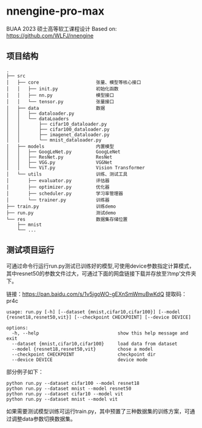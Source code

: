 # nnengine-pro-max

BUAA 2023 硕士高等软工课程设计
Based on: https://github.com/WLFJ/nnengine

## 项目结构

```
.
├── src
│   ├── core                     张量、模型等核心接口
│   │   ├── init.py              初始化函数
│   │   ├── nn.py                模型接口
│   │   └── tensor.py            张量接口
│   ├── data                     数据
│   │   ├── dataloader.py 
│   │   └── dataLoaders
│   │       ├── cifar10_dataloader.py           
│   │       ├── cifar100_dataloader.py
│   │       ├── imagenet_dataloader.py                
│   │       └── mnist_dataloader.py 
│   ├── models                   内置模型
│   │   ├── GoogLeNet.py         GoogLeNet
│   │   ├── ResNet.py            ResNet
│   │   ├── VGG.py               VGGNet
│   │   └── ViT.py               Vision Transformer
│   └── utils                    训练、测试工具
│       ├── evaluator.py         评估器
│       ├── optimizer.py         优化器
│       ├── scheduler.py         学习率管理器
│       └── trainer.py           训练器
├── train.py                     训练demo
├── run.py                       测试demo
└── res                          数据集存储位置
    ├── mnist                    
    └── ...
```

## 测试项目运行
可通过命令行运行run.py测试已训练好的模型,可使用device参数指定计算模式，其中resnet50的参数文件过大，可通过下面的网盘链接下载并存放至‘/tmp’文件夹下。

链接：https://pan.baidu.com/s/1v5jgoWO-gEXnSmWmuBwKdQ 
提取码：pr4c
```
usage: run.py [-h] [--dataset {mnist,cifar10,cifar100}] [--model {resnet18,resnet50,vit}] [--checkpoint CHECKPOINT] [--device DEVICE]

options:
  -h, --help                             show this help message and exit
  --dataset {mnist,cifar10,cifar100}     load data from dataset
  --model {resnet18,resnet50,vit}        chose a model
  --checkpoint CHECKPOINT                checkpoint dir
  --device DEVICE                        device mode
```
部分例子如下：
```
python run.py --dataset cifar100 --model resnet18
python run.py --dataset mnist --model resnet50
python run.py --dataset cifar10 --model vit
python run.py --dataset mnist --model vit
```
如果需要测试模型训练可运行train.py，其中预置了三种数据集的训练方案，可通过调整data参数切换数据集。
